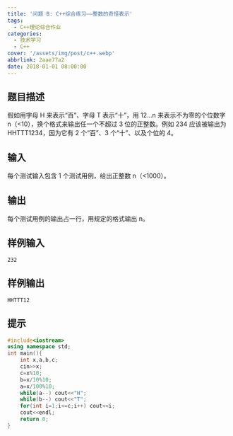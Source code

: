 ```yaml
---
title: '问题 B: C++综合练习——整数的奇怪表示'
tags:
  - C++理论综合作业
categories:
  - 技术学习
  - C++
cover: '/assets/img/post/c++.webp'
abbrlink: 2aae77a2
date: 2018-01-01 08:00:00
---
```


## 题目描述

假如用字母 H 来表示“百”、字母 T 表示“十”，用 12...n 来表示不为零的个位数字 n（<10），换个格式来输出任一个不超过 3 位的正整数。例如 234 应该被输出为 HHTTT1234，因为它有 2 个“百”、3 个“十”、以及个位的 4。

## 输入

每个测试输入包含 1 个测试用例，给出正整数 n（<1000）。

## 输出

每个测试用例的输出占一行，用规定的格式输出 n。

## 样例输入

```
232
```

## 样例输出

```
HHTTT12
```

## 提示

```c++
#include<iostream>
using namespace std;
int main(){
	int x,a,b,c;
	cin>>x;
	c=x%10;
	b=x/10%10;
	a=x/100%10;
	while(a--) cout<<"H";
	while(b--) cout<<"T";
	for(int i=1;i<=c;i++) cout<<i;
	cout<<endl;
	return 0;
}
```

